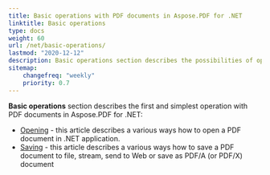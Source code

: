 ```yaml
---
title: Basic operations with PDF documents in Aspose.PDF for .NET
linktitle: Basic operations
type: docs
weight: 60
url: /net/basic-operations/
lastmod: "2020-12-12"
description: Basic operations section describes the possibilities of opening and saving PDF documents using the Aspose.PDF library.
sitemap:
    changefreq: "weekly"
    priority: 0.7
---
```


**Basic operations** section describes the first and simplest operation with PDF documents in Aspose.PDF for .NET:

- [Opening](/pdf/net/open-pdf-document/) - this article describes a various ways how to open a PDF document in .NET application.
- [Saving](/pdf//net/save-pdf-document/) - this article describes a various ways how to save a PDF document to file, stream, send to Web or save as PDF/A (or PDF/X) document
